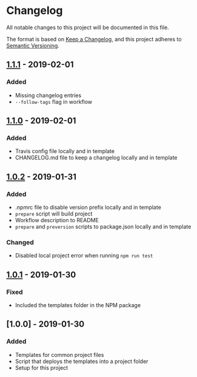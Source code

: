 # Changelog
All notable changes to this project will be documented in this file.

The format is based on [Keep a Changelog](https://keepachangelog.com/en/1.0.0/),
and this project adheres to [Semantic Versioning](https://semver.org/spec/v2.0.0.html).

<!-- ## [Unreleased] -->

## [1.1.1] - 2019-02-01
### Added
- Missing changelog entries
- `--follow-tags` flag in workflow

## [1.1.0] - 2019-02-01
### Added
- Travis config file locally and in template
- CHANGELOG.md file to keep a changelog locally and in template

## [1.0.2] - 2019-01-31
### Added
- .npmrc file to disable version prefix locally and in template
- `prepare` script will build project
- Workflow description to README
- `prepare` and `preversion` scripts to package.json locally and in template

### Changed
- Disabled local project error when running `npm run test`

## [1.0.1] - 2019-01-30
### Fixed
- Included the templates folder in the NPM package

## [1.0.0] - 2019-01-30
### Added
- Templates for common project files
- Script that deploys the templates into a project folder
- Setup for this project

[Unreleased]: https://github.com/Ionaru/create-package/compare/1.1.1...HEAD
[1.1.1]: https://github.com/Ionaru/create-package/compare/1.1.0...1.1.1
[1.1.0]: https://github.com/Ionaru/create-package/compare/1.0.2...1.1.0
[1.0.2]: https://github.com/Ionaru/create-package/compare/1.0.1...1.0.2
[1.0.1]: https://github.com/Ionaru/create-package/compare/1.0.0...1.0.1
